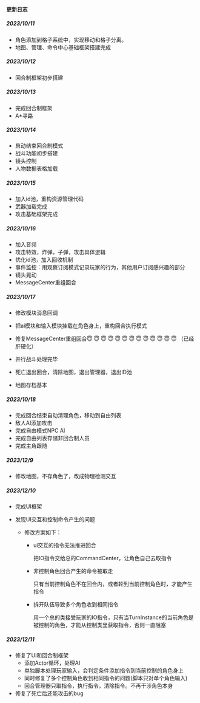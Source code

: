 #### 更新日志

##### 2023/10/11 

- 角色添加到格子系统中，实现移动和格子分离。
- 地图、管理、命令中心基础框架搭建完成

##### 2023/10/12

- 回合制框架初步搭建

##### 2023/10/13

- 完成回合制框架
- A*寻路

##### 2023/10/14

- 启动结束回合制模式
- 战斗功能初步搭建
- 镜头控制
- 人物数据表格加载

##### 2023/10/15

- 加入id池，重构资源管理代码
- 武器加载完成
- 攻击基础框架完成

##### 2023/10/16

- 加入音频
- 攻击特效，炸弹，子弹，攻击具体逻辑
- 优化id池，加入回收机制
- 事件监控：用观察订阅模式记录玩家的行为，其他用户订阅感兴趣的部分
- 镜头晃动
- MessageCenter重组回合

##### 2023/10/17

- 修改模块消息回调

- 把ai模块和输入模块挂载在角色身上，重构回合执行模式
- 修复MessageCenter重组回合😇 😇 😇 😇 😇 😇 😇 😇 😇 😇 😇 😇 😇 （已经肝硬化）
- 并行战斗处理完毕
- 死亡退出回合，清除地图，退出管理器，退出ID池
- 地图存档基本

##### 2023/10/18

- 完成回合结束自动清理角色，移动到自由列表
- 敌人AI添加攻击
- 完成自由模式NPC AI
- 完成自由列表存储非回合制人员
- 完成主角跟随

##### 2023/12/9

- 修改地图，不存角色了，改成物理检测交互

##### 2023/12/10

- 完成UI框架

- 发现UI交互和控制命令产生的问题

  - 修改方案如下：

    - ui交互的指令无法推进回合

      把IO指令交给总的CommandCenter，让角色自己去取指令

    - 非控制角色回合产生的命令被取走

      只有当前控制角色不在回合内，或者轮到当前控制角色时，才能产生指令

    - 拆开队伍导致多个角色收到相同指令

      用一个总的类接受玩家的IO指令，只有当TurnInstance的当前角色是被控制的角色，才能从控制类里获取指令，否则一直阻塞

##### 2023/12/11

- 修复了UI和回合制框架
  - 添加Actor循环，处理AI
  - 单独脚本处理玩家输入，会判定条件添加指令到当前控制的角色身上
  - 同时修复了多个控制角色收到相同指令的问题(脚本只对单个角色输入)
  - 回合管理器只取指令，执行指令，清除指令。不再干涉角色本身
- 修复了死亡后还能攻击的bug
